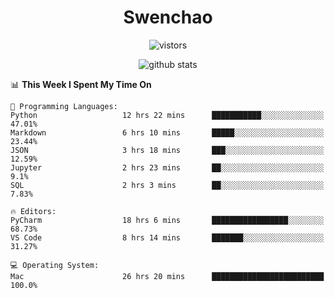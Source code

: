 <h1 align="center">Swenchao</h3>

<p align="center">
  <img src="https://visitor-badge.glitch.me/badge?page_id=Swenchao" alt="vistors" />
</p>

<p align="center">
  <img src="https://github-readme-stats.vercel.app/api?username=Swenchao&count_private=true&show_icons=true&theme=vue-dark&hide_title=true" alt="github stats" />
</p>

<!--START_SECTION:waka-->
📊 **This Week I Spent My Time On** 

```text
💬 Programming Languages: 
Python                   12 hrs 22 mins      ███████████░░░░░░░░░░░░░░   47.01% 
Markdown                 6 hrs 10 mins       █████░░░░░░░░░░░░░░░░░░░░   23.44% 
JSON                     3 hrs 18 mins       ███░░░░░░░░░░░░░░░░░░░░░░   12.59% 
Jupyter                  2 hrs 23 mins       ██░░░░░░░░░░░░░░░░░░░░░░░   9.1% 
SQL                      2 hrs 3 mins        ██░░░░░░░░░░░░░░░░░░░░░░░   7.83%

🔥 Editors: 
PyCharm                  18 hrs 6 mins       █████████████████░░░░░░░░   68.73% 
VS Code                  8 hrs 14 mins       ███████░░░░░░░░░░░░░░░░░░   31.27%

💻 Operating System: 
Mac                      26 hrs 20 mins      █████████████████████████   100.0%

```


<!--END_SECTION:waka-->

